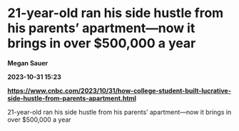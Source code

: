 # 21-year-old ran his side hustle from his parents’ apartment—now it brings in over $500,000 a year
**Megan Sauer**

**2023-10-31 15:23**

**https://www.cnbc.com/2023/10/31/how-college-student-built-lucrative-side-hustle-from-parents-apartment.html**

21-year-old ran his side hustle from his parents’ apartment—now it brings in over $500,000 a year